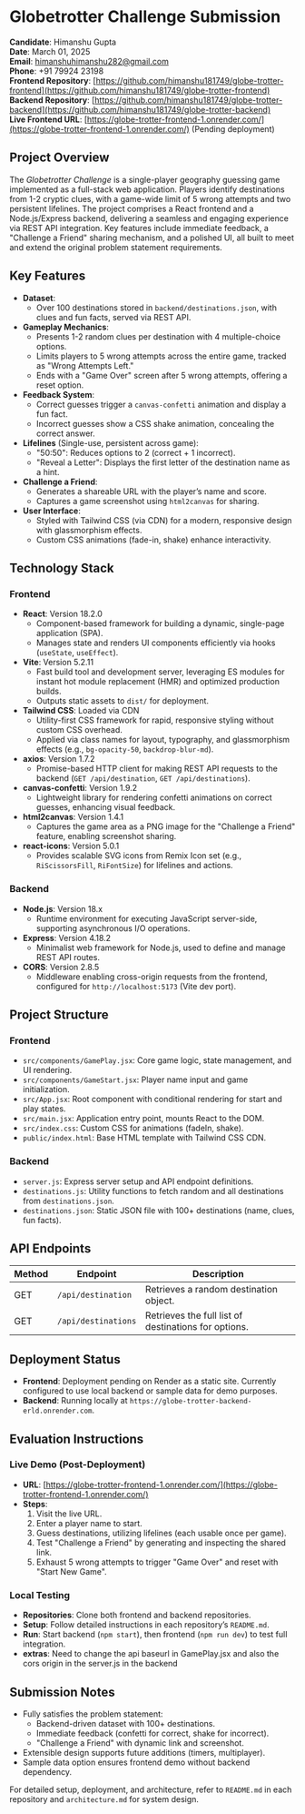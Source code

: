 # Globetrotter Challenge Submission

**Candidate**: Himanshu Gupta  
**Date**: March 01, 2025  
**Email**: [himanshuhimanshu282@gmail.com](mailto:himanshuhimanshu282@gmail.com)  
**Phone**: +91 79924 23198  
**Frontend Repository**: [https://github.com/himanshu181749/globe-trotter-frontend](https://github.com/himanshu181749/globe-trotter-frontend)  
**Backend Repository**: [https://github.com/himanshu181749/globe-trotter-backend](https://github.com/himanshu181749/globe-trotter-backend)  
**Live Frontend URL**: [https://globe-trotter-frontend-1.onrender.com/](https://globe-trotter-frontend-1.onrender.com/) (Pending deployment)  

## Project Overview

The *Globetrotter Challenge* is a single-player geography guessing game implemented as a full-stack web application. Players identify destinations from 1-2 cryptic clues, with a game-wide limit of 5 wrong attempts and two persistent lifelines. The project comprises a React frontend and a Node.js/Express backend, delivering a seamless and engaging experience via REST API integration. Key features include immediate feedback, a "Challenge a Friend" sharing mechanism, and a polished UI, all built to meet and extend the original problem statement requirements.

## Key Features

- **Dataset**: 
  - Over 100 destinations stored in `backend/destinations.json`, with clues and fun facts, served via REST API.
- **Gameplay Mechanics**:
  - Presents 1-2 random clues per destination with 4 multiple-choice options.
  - Limits players to 5 wrong attempts across the entire game, tracked as "Wrong Attempts Left."
  - Ends with a "Game Over" screen after 5 wrong attempts, offering a reset option.
- **Feedback System**:
  - Correct guesses trigger a `canvas-confetti` animation and display a fun fact.
  - Incorrect guesses show a CSS shake animation, concealing the correct answer.
- **Lifelines** (Single-use, persistent across game):
  - "50:50": Reduces options to 2 (correct + 1 incorrect).
  - "Reveal a Letter": Displays the first letter of the destination name as a hint.
- **Challenge a Friend**:
  - Generates a shareable URL with the player’s name and score.
  - Captures a game screenshot using `html2canvas` for sharing.
- **User Interface**:
  - Styled with Tailwind CSS (via CDN) for a modern, responsive design with glassmorphism effects.
  - Custom CSS animations (fade-in, shake) enhance interactivity.

## Technology Stack

### Frontend
- **React**: Version 18.2.0  
  - Component-based framework for building a dynamic, single-page application (SPA).
  - Manages state and renders UI components efficiently via hooks (`useState`, `useEffect`).
- **Vite**: Version 5.2.11  
  - Fast build tool and development server, leveraging ES modules for instant hot module replacement (HMR) and optimized production builds.
  - Outputs static assets to `dist/` for deployment.
- **Tailwind CSS**: Loaded via CDN  
  - Utility-first CSS framework for rapid, responsive styling without custom CSS overhead.
  - Applied via class names for layout, typography, and glassmorphism effects (e.g., `bg-opacity-50`, `backdrop-blur-md`).
- **axios**: Version 1.7.2  
  - Promise-based HTTP client for making REST API requests to the backend (`GET /api/destination`, `GET /api/destinations`).
- **canvas-confetti**: Version 1.9.2  
  - Lightweight library for rendering confetti animations on correct guesses, enhancing visual feedback.
- **html2canvas**: Version 1.4.1  
  - Captures the game area as a PNG image for the "Challenge a Friend" feature, enabling screenshot sharing.
- **react-icons**: Version 5.0.1  
  - Provides scalable SVG icons from Remix Icon set (e.g., `RiScissorsFill`, `RiFontSize`) for lifelines and actions.

### Backend
- **Node.js**: Version 18.x  
  - Runtime environment for executing JavaScript server-side, supporting asynchronous I/O operations.
- **Express**: Version 4.18.2  
  - Minimalist web framework for Node.js, used to define and manage REST API routes.
- **CORS**: Version 2.8.5  
  - Middleware enabling cross-origin requests from the frontend, configured for `http://localhost:5173` (Vite dev port).

## Project Structure

### Frontend
- `src/components/GamePlay.jsx`: Core game logic, state management, and UI rendering.
- `src/components/GameStart.jsx`: Player name input and game initialization.
- `src/App.jsx`: Root component with conditional rendering for start and play states.
- `src/main.jsx`: Application entry point, mounts React to the DOM.
- `src/index.css`: Custom CSS for animations (fadeIn, shake).
- `public/index.html`: Base HTML template with Tailwind CSS CDN.

### Backend
- `server.js`: Express server setup and API endpoint definitions.
- `destinations.js`: Utility functions to fetch random and all destinations from `destinations.json`.
- `destinations.json`: Static JSON file with 100+ destinations (name, clues, fun facts).

## API Endpoints

| Method | Endpoint            | Description                                          |
|--------|---------------------|-----------------------------------------------------|
| GET    | `/api/destination`  | Retrieves a random destination object.              |
| GET    | `/api/destinations` | Retrieves the full list of destinations for options.|

## Deployment Status
- **Frontend**: Deployment pending on Render as a static site. Currently configured to use local backend or sample data for demo purposes.
- **Backend**: Running locally at `https://globe-trotter-backend-erld.onrender.com`.

## Evaluation Instructions

### Live Demo (Post-Deployment)
- **URL**: [https://globe-trotter-frontend-1.onrender.com/](https://globe-trotter-frontend-1.onrender.com/)
- **Steps**:
  1. Visit the live URL.
  2. Enter a player name to start.
  3. Guess destinations, utilizing lifelines (each usable once per game).
  4. Test "Challenge a Friend" by generating and inspecting the shared link.
  5. Exhaust 5 wrong attempts to trigger "Game Over" and reset with "Start New Game".

### Local Testing
- **Repositories**: Clone both frontend and backend repositories.
- **Setup**: Follow detailed instructions in each repository’s `README.md`.
- **Run**: Start backend (`npm start`), then frontend (`npm run dev`) to test full integration.
- **extras**: Need to change the api baseurl in GamePlay.jsx and also the cors origin in the server.js in the backend

## Submission Notes
- Fully satisfies the problem statement:
  - Backend-driven dataset with 100+ destinations.
  - Immediate feedback (confetti for correct, shake for incorrect).
  - "Challenge a Friend" with dynamic link and screenshot.
- Extensible design supports future additions (timers, multiplayer).
- Sample data option ensures frontend demo without backend dependency.

For detailed setup, deployment, and architecture, refer to `README.md` in each repository and `architecture.md` for system design.